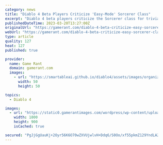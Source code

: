 ```yaml
---
category: news
title: "Diablo 4 Beta Players Criticize 'Easy-Mode' Sorcerer Class"
excerpt: "Diablo 4 beta players criticize the Sorcerer class for trivializing boss fights and generally making the game much easier than the other two classes. Over on the Diablo 4 subReddit, fans began posting ..."
publishedDateTime: 2023-03-20T13:27:00Z
originalUrl: "https://gamerant.com/diablo-4-beta-criticize-easy-sorcerer-class/"
webUrl: "https://gamerant.com/diablo-4-beta-criticize-easy-sorcerer-class/"
type: article
quality: 127
heat: 127
published: true

provider:
  name: Game Rant
  domain: gamerant.com
  images:
    - url: "https://smartableai.github.io/diablo4/assets/images/organizations/gamerant.com-50x50.jpg"
      width: 50
      height: 50

topics:
  - Diablo 4

images:
  - url: "https://static0.gamerantimages.com/wordpress/wp-content/uploads/2023/03/diablo-4-sorcerer-difficulty.jpg"
    width: 1800
    height: 900
    isCached: true

secured: "PgJjGgUauKj+2Oyr56K6O70wZXVUjwlvH+Ddq6/S0Oo/xf55pkmZ129YndLA2PDYapUh4KLbKYg6zIetTRmeguo1QuooJBIeCV0/L1TXMRJ+uP5RWBXBy6bTjXJHsmPyF5pgGXGb+2qiXAvxJilWumAd5U9C1mxNIUicnprOm45C/OoA2grh1EELGLCYo7ioRYKLHRy8Gsxx43jFLCJo/fSAdvOS85uIktQulJRpjUd9cWDbXEpkWexw0wYhQkWoauGBBEv5OZWjjthT8e2ZFzdQVR/B6ADHoHXYmyP96wkdmOA7sLjIwLMlTG99A33lhb6Qr+5Y7jlvzpDzNRkhNXkLDjGaHi8vfUeMNNzBeuc=;bXop7/fu4MZSvRePUAxXxg=="
---
```


